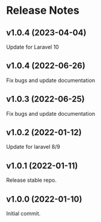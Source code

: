 # Release Notes

## v1.0.4 (2023-04-04)

Update for Laravel 10

## v1.0.4 (2022-06-26)

Fix bugs and update documentation

## v1.0.3 (2022-06-25)

Fix bugs and update documentation

## v1.0.2 (2022-01-12)

Update for laravel 8/9

## v1.0.1 (2022-01-11)

Release stable repo.

## v1.0.0 (2022-01-10)

Initial commit.
